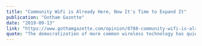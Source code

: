 ```yaml
---
title: "Community WiFi is Already Here, Now It's Time to Expand It"
publication: "Gotham Gazette"
date: "2019-09-13"
link: "https://www.gothamgazette.com/opinion/8788-community-wifi-is-already-here-now-it-s-time-to-expand-it"
quote: "The democratization of more common wireless technology has quietly made community-run wifi networks faster, better and cheaper than cable."
---
```


